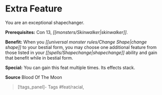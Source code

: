 ﻿---
cssclass: [feats]

---
# Extra Feature

You are an exceptional shapechanger.

**Prerequisites:** Con 13, _[[monsters/Skinwalker|skinwalker]]_.

**Benefit:** When you _[[universal monster rules/Change Shape|change shape]]_ to your bestial form, you may choose one additional feature from those listed in your _[[spells/Shapechange|shapechange]]_ ability and gain that benefit while in bestial form.

**Special:** You can gain this feat multiple times. Its effects stack.

**Source** Blood Of The Moon
>[!tags_panel]- Tags
> #feat/racial, 
